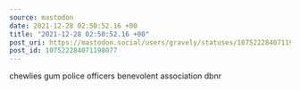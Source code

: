 ```yaml
---
source: mastodon
date: 2021-12-28 02:50:52.16 +00
title: "2021-12-28 02:50:52.16 +00"
post_uri: https://mastodon.social/users/gravely/statuses/107522284071198077
post_id: 107522284071198077
---
```

chewlies gum police officers benevolent association dbnr



